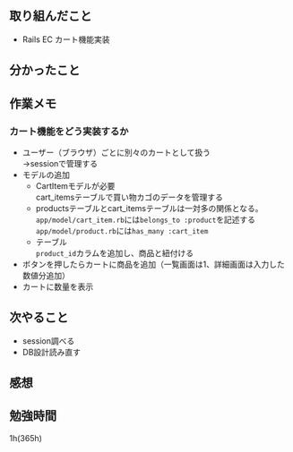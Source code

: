 ## 取り組んだこと
- Rails EC  カート機能実装

## 分かったこと

## 作業メモ
### カート機能をどう実装するか
  - ユーザー（ブラウザ）ごとに別々のカートとして扱う<br>→sessionで管理する
  - モデルの追加
    - CartItemモデルが必要<br>cart_itemsテーブルで買い物カゴのデータを管理する
    - productsテーブルとcart_itemsテーブルは一対多の関係となる。<br>`app/model/cart_item.rb`には`belongs_to :product`を記述する<br>`app/model/product.rb`には`has_many :cart_item`
    - テーブル<br>`product_id`カラムを追加し、商品と紐付ける
  - ボタンを押したらカートに商品を追加（一覧画面は1、詳細画面は入力した数値分追加）
  - カートに数量を表示

## 次やること
- session調べる
- DB設計読み直す

## 感想


## 勉強時間
1h(365h)